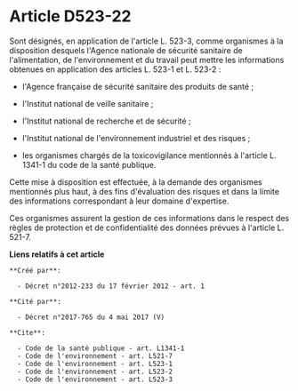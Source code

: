 # Article D523-22

Sont désignés, en application de l'article L. 523-3, comme organismes à la disposition desquels l'Agence nationale de
sécurité sanitaire de l'alimentation, de l'environnement et du travail peut mettre les informations obtenues en application
des articles L. 523-1 et L. 523-2 :

- l'Agence française de sécurité sanitaire des produits de santé ;

- l'Institut national de veille sanitaire ;

- l'Institut national de recherche et de sécurité ;

- l'Institut national de l'environnement industriel et des risques ;

- les organismes chargés de la toxicovigilance mentionnés à l'article L. 1341-1 du code de la santé publique. 

Cette mise à disposition est effectuée, à la demande des organismes mentionnés plus haut, à des fins d'évaluation des risques
et dans la limite des informations correspondant à leur domaine d'expertise. 

Ces organismes assurent la gestion de ces informations dans le respect des règles de protection et de confidentialité des
données prévues à l'article L. 521-7.

**Liens relatifs à cet article**

	**Créé par**:

	  - Décret n°2012-233 du 17 février 2012 - art. 1

	**Cité par**:

	  - Décret n°2017-765 du 4 mai 2017 (V)

	**Cite**:

	  - Code de la santé publique - art. L1341-1
	  - Code de l'environnement - art. L521-7
	  - Code de l'environnement - art. L523-1
	  - Code de l'environnement - art. L523-2
	  - Code de l'environnement - art. L523-3
